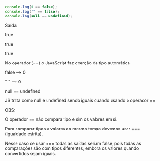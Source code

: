 ```JavaScript
console.log(0 == false); 
console.log("" == false); 
console.log(null == undefined); 
```
Saída:

true

true

true

No operador (==) o JavaScript faz coerção de tipo automática

false  --> 0

" "  --> 0

null == undefined

JS trata como null e undefined sendo iguais quando usando o operador ==

OBS:

O operador == não compara tipo e sim os valores em si.

Para comparar tipos e valores ao mesmo tempo devemos usar === (igualdade estrita).

Nesse caso de usar === todas as saídas seriam false, pois todas as comparações
são com tipos diferentes, embora os valores quando convertidos sejam iguais.


